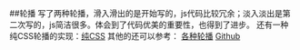 ##轮播
写了两种轮播，滑入滑出的是开始写的，js代码比较冗余；淡入淡出是第二次写的，js简洁很多。体会到了代码优美的重要性，也得到了进步。
还有一种纯CSS轮播的实现：[纯CSS](http://jsbin.com/jakexuc/2/edit?html,output)
其他的还可以参考：
[各种轮播](http://idangero.us/swiper/demos/#.WKfigfl97IU)
[Github](https://github.com/nolimits4web/swiper/)